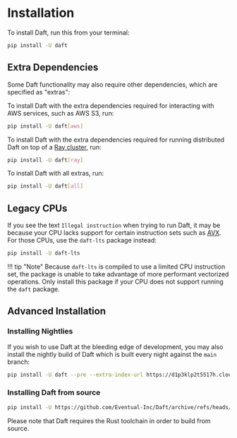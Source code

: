 # Installation

To install Daft, run this from your terminal:

```bash
pip install -U daft
```

## Extra Dependencies

Some Daft functionality may also require other dependencies, which are specified as "extras":

To install Daft with the extra dependencies required for interacting with AWS services, such as AWS S3, run:

```bash
pip install -U daft[aws]
```

To install Daft with the extra dependencies required for running distributed Daft on top of a [Ray cluster](https://docs.ray.io/en/latest/index.html), run:

```bash
pip install -U daft[ray]
```

To install Daft with all extras, run:

```bash
pip install -U daft[all]
```

## Legacy CPUs

If you see the text `Illegal instruction` when trying to run Daft, it may be because your CPU lacks support for certain instruction sets such as [AVX](https://en.wikipedia.org/wiki/Advanced_Vector_Extensions). For those CPUs, use the `daft-lts` package instead:

```bash
pip install -U daft-lts
```

!!! tip "Note"
    Because `daft-lts` is compiled to use a limited CPU instruction set, the package is unable to take advantage of more performant vectorized operations. Only install this package if your CPU does not support running the `daft` package.

## Advanced Installation

### Installing Nightlies

If you wish to use Daft at the bleeding edge of development, you may also install the nightly build of Daft which is built every night against the `main` branch:

```bash
pip install -U daft --pre --extra-index-url https://d1p3klp2t5517h.cloudfront.net/builds/nightly
```

### Installing Daft from source

```bash
pip install -U https://github.com/Eventual-Inc/Daft/archive/refs/heads/main.zip
```

Please note that Daft requires the Rust toolchain in order to build from source.
